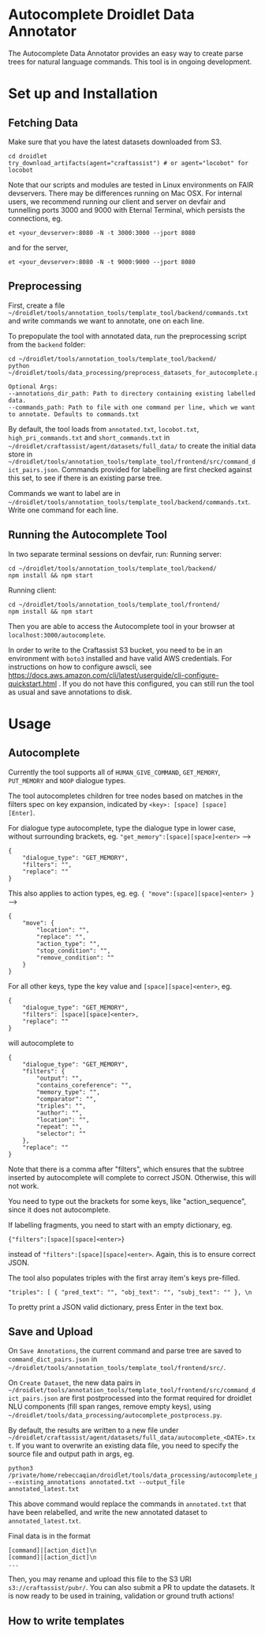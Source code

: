 # Autocomplete Droidlet Data Annotator

The Autocomplete Data Annotator provides an easy way to create parse trees for natural language commands. This tool is in ongoing development.

# Set up and Installation
## Fetching Data
Make sure that you have the latest datasets downloaded from S3.
```
cd droidlet
try_download_artifacts(agent="craftassist") # or agent="locobot" for locobot
```
Note that our scripts and modules are tested in Linux environments on FAIR devservers. There may be differences running on Mac OSX.
For internal users, we recommend running our client and server on devfair and tunnelling ports 3000 and 9000 with Eternal Terminal, which persists the connections, eg.
```
et <your_devserver>:8080 -N -t 3000:3000 --jport 8080
```
and for the server,
```
et <your_devserver>:8080 -N -t 9000:9000 --jport 8080
```

## Preprocessing
First, create a file `~/droidlet/tools/annotation_tools/template_tool/backend/commands.txt` and write commands we want to annotate, one on each line.

To prepopulate the tool with annotated data, run the preprocessing script from the `backend` folder:
```
cd ~/droidlet/tools/annotation_tools/template_tool/backend/
python ~/droidlet/tools/data_processing/preprocess_datasets_for_autocomplete.py

Optional Args:
--annotations_dir_path: Path to directory containing existing labelled data.
--commands_path: Path to file with one command per line, which we want to annotate. Defaults to commands.txt
```

By default, the tool loads from `annotated.txt`, `locobot.txt`, `high_pri_commands.txt` and `short_commands.txt` in `~/droidlet/craftassist/agent/datasets/full_data/` to create the initial data store in `~/droidlet/tools/annotation_tools/template_tool/frontend/src/command_dict_pairs.json`. Commands provided for labelling are first checked against this set, to see if there is an existing parse tree.

Commands we want to label are in `~/droidlet/tools/annotation_tools/template_tool/backend/commands.txt`. Write one command for each line.


## Running the Autocomplete Tool
In two separate terminal sessions on devfair, run:
Running server:
```
cd ~/droidlet/tools/annotation_tools/template_tool/backend/
npm install && npm start
```

Running client:
```
cd ~/droidlet/tools/annotation_tools/template_tool/frontend/
npm install && npm start
```

Then you are able to access the Autocomplete tool in your browser at `localhost:3000/autocomplete`.

In order to write to the Craftassist S3 bucket, you need to be in an environment with `boto3` installed and have valid AWS credentials. For instructions on how to configure awscli, see https://docs.aws.amazon.com/cli/latest/userguide/cli-configure-quickstart.html . If you do not have this configured, you can still run the tool as usual and save annotations to disk.

# Usage
## Autocomplete

Currently the tool supports all of `HUMAN_GIVE_COMMAND`, `GET_MEMORY`, `PUT_MEMORY` and `NOOP` dialogue types.

The tool autocompletes children for tree nodes based on matches in the filters spec on key expansion, indicated by `<key>: [space] [space] [Enter]`.

For dialogue type autocomplete, type the dialogue type in lower case, without surrounding brackets, eg. `"get_memory":[space][space]<enter>` -->
```
{
    "dialogue_type": "GET_MEMORY",
    "filters": "",
    "replace": ""
}
```

This also applies to action types, eg. eg. `{ "move":[space][space]<enter> }` -->
```
{
    "move": {
        "location": "",
        "replace": "",
        "action_type": "",
        "stop_condition": "",
        "remove_condition": ""
    }
}
```

For all other keys, type the key value and `[space][space]<enter>`, eg.
```
{
    "dialogue_type": "GET_MEMORY",
    "filters": [space][space]<enter>,
    "replace": ""
}
```
will autocomplete to
```
{
    "dialogue_type": "GET_MEMORY",
    "filters": {
        "output": "",
        "contains_coreference": "",
        "memory_type": "",
        "comparator": "",
        "triples": "",
        "author": "",
        "location": "",
        "repeat": "",
        "selector": ""
    },
    "replace": ""
}
```

Note that there is a comma after "filters", which ensures that the subtree inserted by autocomplete will complete to correct JSON. Otherwise, this will not work.

You need to type out the brackets for some keys, like "action_sequence", since it does not autocomplete.

If labelling fragments, you need to start with an empty dictionary, eg.
```
{"filters":[space][space]<enter>}
```
instead of `"filters":[space][space]<enter>`. Again, this is to ensure correct JSON.

The tool also populates triples with the first array item's keys pre-filled.

`"triples": [ { "pred_text": "", "obj_text": "", "subj_text": "" }, \n`

To pretty print a JSON valid dictionary, press Enter in the text box.

## Save and Upload
On `Save Annotations`, the current command and parse tree are saved to `command_dict_pairs.json` in `~/droidlet/tools/annotation_tools/template_tool/frontend/src/`.

On `Create Dataset`, the new data pairs in `~/droidlet/tools/annotation_tools/template_tool/frontend/src/command_dict_pairs.json` are first postprocessed into the format required for droidlet NLU components (fill span ranges, remove empty keys), using `~/droidlet/tools/data_processing/autocomplete_postprocess.py`. 

By default, the results are written to a new file under `~/droidlet/craftassist/agent/datasets/full_data/autocomplete_<DATE>.txt`. If you want to overwrite an existing data file, you need to specify the source file and output path in args, eg.

```
python3 /private/home/rebeccaqian/droidlet/tools/data_processing/autocomplete_postprocess.py --existing_annotations annotated.txt --output_file annotated_latest.txt
```

This above command would replace the commands in `annotated.txt` that have been relabelled, and write the new annotated dataset to `annotated_latest.txt`.

Final data is in the format

```
[command]|[action_dict]\n
[command]|[action_dict]\n
...
```

Then, you may rename and upload this file to the S3 URI `s3://craftassist/pubr/`. You can also submit a PR to update the datasets. It is now ready to be used in training, validation or ground truth actions!

## How to write templates


